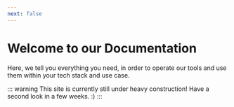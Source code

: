```yaml
---
next: false
---
```


# Welcome to our Documentation

Here, we tell you everything you need, in order to operate our tools and use them within your tech stack and use case.


::: warning This site is currently still under heavy construction!
Have a second look in a few weeks. :)
:::
